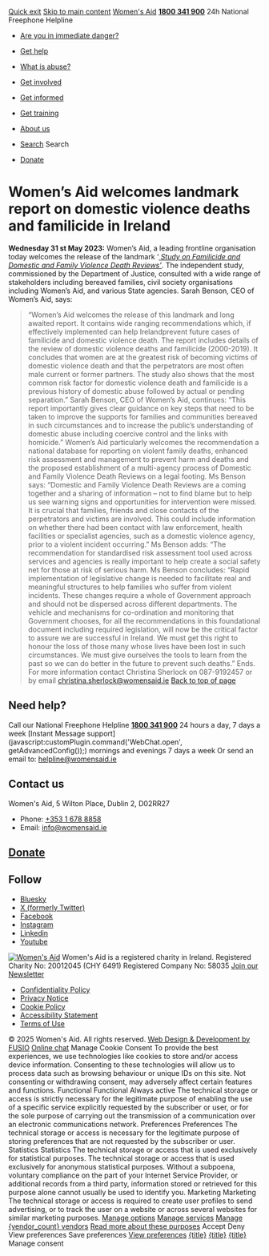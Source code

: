 [Quick exit](https://www.womensaid.ie/get-informed/news-events/media-releases/womens-aid-welcomes-landmark-report-on-domestic-violence-deaths-and-familicide-in-ireland/#exit)
[Skip to main content](https://www.womensaid.ie/get-informed/news-events/media-releases/womens-aid-welcomes-landmark-report-on-domestic-violence-deaths-and-familicide-in-ireland/#pagecontent "Skip to main content")
[Women's Aid](https://www.womensaid.ie/)
**[1800 341 900](tel:1800341900)** 24h National Freephone Helpline
  * [Are you in immediate danger?](https://www.womensaid.ie/are-you-in-immediate-danger/)
  * [Get help](https://www.womensaid.ie/get-help/)
  * [What is abuse?](https://www.womensaid.ie/what-is-abuse/)
  * [Get involved](https://www.womensaid.ie/get-involved/)
  * [Get informed](https://www.womensaid.ie/get-informed/)
  * [Get training](https://www.womensaid.ie/get-training/)
  * [About us](https://www.womensaid.ie/about-us/)


  * [Search](https://www.womensaid.ie/get-informed/news-events/media-releases/womens-aid-welcomes-landmark-report-on-domestic-violence-deaths-and-familicide-in-ireland/)
Search
  * [Donate](https://www.womensaid.ie/get-involved/donate/)


# Women’s Aid welcomes landmark report on domestic violence deaths and familicide in Ireland
**Wednesday 31 st May 2023:** Women’s Aid, a leading frontline organisation today welcomes the release of the landmark ‘[ _Study on Familicide and Domestic and Family Violence Death Reviews’_](https://www.gov.ie/en/press-release/05eab-minister-harris-brings-study-on-familicide-and-domestic-and-family-violence-death-reviews-to-government/). The independent study, commissioned by the Department of Justice, consulted with a wide range of stakeholders including bereaved families, civil society organisations including Women’s Aid, and various State agencies.
Sarah Benson, CEO of Women’s Aid, says:
> “Women’s Aid welcomes the release of this landmark and long awaited report. It contains wide ranging recommendations which, if effectively implemented can help Irelandprevent future cases of familicide and domestic violence death. The report includes details of the review of domestic violence deaths and familicide (2000-2019). It concludes that women are at the greatest risk of becoming victims of domestic violence death and that the perpetrators are most often male current or former partners. The study also shows that the most common risk factor for domestic violence death and familicide is a previous history of domestic abuse followed by actual or pending separation.”
Sarah Benson, CEO of Women’s Aid, continues:
> “This report importantly gives clear guidance on key steps that need to be taken to improve the supports for families and communities bereaved in such circumstances and to increase the public’s understanding of domestic abuse including coercive control and the links with homicide.”
Women’s Aid particularly welcomes the recommendation a national database for reporting on violent family deaths, enhanced risk assessment and management to prevent harm and deaths and the proposed establishment of a multi-agency process of Domestic and Family Violence Death Reviews on a legal footing.
Ms Benson says:
> “Domestic and Family Violence Death Reviews are a coming together and a sharing of information – not to find blame but to help us see warning signs and opportunities for intervention were missed. It is crucial that families, friends and close contacts of the perpetrators and victims are involved. This could include information on whether there had been contact with law enforcement, health facilities or specialist agencies, such as a domestic violence agency, prior to a violent incident occurring.”
Ms Benson adds:
> “The recommendation for standardised risk assessment tool used across services and agencies is really important to help create a social safety net for those at risk of serious harm.
Ms Benson concludes:
> “Rapid implementation of legislative change is needed to facilitate real and meaningful structures to help families who suffer from violent incidents. These changes require a whole of Government approach and should not be dispersed across different departments. The vehicle and mechanisms for co-ordination and monitoring that Government chooses, for all the recommendations in this foundational document including required legislation, will now be the critical factor to assure we are successful in Ireland. We must get this right to honour the loss of those many whose lives have been lost in such circumstances. We must give ourselves the tools to learn from the past so we can do better in the future to prevent such deaths.”
Ends.
For more information contact Christina Sherlock on 087-9192457 or by email christina.sherlock@womensaid.ie
[Back to top of page](https://www.womensaid.ie/get-informed/news-events/media-releases/womens-aid-welcomes-landmark-report-on-domestic-violence-deaths-and-familicide-in-ireland/#top)
## Need help?
Call our National Freephone Helpline **[1800 341 900](tel:1800341900)** 24 hours a day, 7 days a week 
[Instant Message support](javascript:customPlugin.command\('WebChat.open', getAdvancedConfig\(\)\);) mornings and evenings 7 days a week
Or send an email to: helpline@womensaid.ie
## Contact us
Women's Aid, 5 Wilton Place, Dublin 2, D02RR27
  * Phone: [+353 1 678 8858](tel:+35316788858)
  * Email: info@womensaid.ie


## [Donate](https://www.womensaid.ie/get-involved/donate/)
## Follow
  * [Bluesky](https://bsky.app/profile/womensaidireland.bsky.social)
  * [X (formerly Twitter)](https://x.com/Womens_Aid)
  * [Facebook](https://www.facebook.com/womensaid.ie)
  * [Instagram](https://www.instagram.com/womens.aid)
  * [Linkedin](https://www.linkedin.com/company/women's-aid/)
  * [Youtube](https://www.youtube.com/@womensaidireland)


[![Women's Aid](https://www.womensaid.ie/app/themes/womensaidsage9/resources/assets/img/womens-aid-logo-white.svg)](https://www.womensaid.ie/get-informed/news-events/media-releases/womens-aid-welcomes-landmark-report-on-domestic-violence-deaths-and-familicide-in-ireland/)
Women's Aid is a registered charity in Ireland.
Registered Charity No: 20012045 (CHY 6491) Registered Company No: 58035
[Join our Newsletter](https://www.womensaid.ie/get-informed/news-events/newsletter/)
  * [Confidentiality Policy](https://www.womensaid.ie/about-us/compliance/confidentiality-policy/)
  * [Privacy Notice](https://www.womensaid.ie/about-us/compliance/privacy-notice/)
  * [Cookie Policy](https://www.womensaid.ie/about-us/compliance/cookie-policy/)
  * [Accessibility Statement](https://www.womensaid.ie/about-us/compliance/accessibility-statement/)
  * [Terms of Use](https://www.womensaid.ie/about-us/compliance/terms-of-use/)


© 2025 Women's Aid. All rights reserved. [Web Design & Development by FUSIO](https://www.fusio.net/?utm_source=WomensAid&utm_medium=Website&utm_campaign=ClientLinks)
[Online chat](https://www.womensaid.ie/get-informed/news-events/media-releases/womens-aid-welcomes-landmark-report-on-domestic-violence-deaths-and-familicide-in-ireland/#chat)
Manage Cookie Consent
To provide the best experiences, we use technologies like cookies to store and/or access device information. Consenting to these technologies will allow us to process data such as browsing behaviour or unique IDs on this site. Not consenting or withdrawing consent, may adversely affect certain features and functions.
Functional Functional Always active 
The technical storage or access is strictly necessary for the legitimate purpose of enabling the use of a specific service explicitly requested by the subscriber or user, or for the sole purpose of carrying out the transmission of a communication over an electronic communications network.
Preferences Preferences
The technical storage or access is necessary for the legitimate purpose of storing preferences that are not requested by the subscriber or user.
Statistics Statistics
The technical storage or access that is used exclusively for statistical purposes. The technical storage or access that is used exclusively for anonymous statistical purposes. Without a subpoena, voluntary compliance on the part of your Internet Service Provider, or additional records from a third party, information stored or retrieved for this purpose alone cannot usually be used to identify you.
Marketing Marketing
The technical storage or access is required to create user profiles to send advertising, or to track the user on a website or across several websites for similar marketing purposes.
[Manage options](https://www.womensaid.ie/get-informed/news-events/media-releases/womens-aid-welcomes-landmark-report-on-domestic-violence-deaths-and-familicide-in-ireland/) [Manage services](https://www.womensaid.ie/get-informed/news-events/media-releases/womens-aid-welcomes-landmark-report-on-domestic-violence-deaths-and-familicide-in-ireland/) [Manage {vendor_count} vendors](https://www.womensaid.ie/get-informed/news-events/media-releases/womens-aid-welcomes-landmark-report-on-domestic-violence-deaths-and-familicide-in-ireland/) [Read more about these purposes](https://cookiedatabase.org/tcf/purposes/)
Accept Deny View preferences Save preferences [View preferences](https://www.womensaid.ie/get-informed/news-events/media-releases/womens-aid-welcomes-landmark-report-on-domestic-violence-deaths-and-familicide-in-ireland/)
[{title}](https://www.womensaid.ie/get-informed/news-events/media-releases/womens-aid-welcomes-landmark-report-on-domestic-violence-deaths-and-familicide-in-ireland/) [{title}](https://www.womensaid.ie/get-informed/news-events/media-releases/womens-aid-welcomes-landmark-report-on-domestic-violence-deaths-and-familicide-in-ireland/) [{title}](https://www.womensaid.ie/get-informed/news-events/media-releases/womens-aid-welcomes-landmark-report-on-domestic-violence-deaths-and-familicide-in-ireland/)
Manage consent
